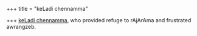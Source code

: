+++
title = "keLadi chennamma"

+++
[keLadi chennamma](https://en.wikipedia.org/wiki/Keladi_Chennamma), who provided refuge to rAjArAma and frustrated awrangzeb.
